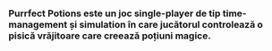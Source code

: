 ### Purrfect Potions este un joc single-player de tip time-management și simulation în care jucătorul controlează o pisică vrăjitoare care creează poțiuni magice.

